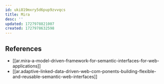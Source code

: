 ```yaml
---
id: uki819mxry5d6pup9zvvqcs
title: Mira
desc: ''
updated: 1727978821007
created: 1727978632598
---
```


## References

- [[ar.mira-a-model-driven-framework-for-semantic-interfaces-for-web-applications]]
- [[ar.adaptive-linked-data-driven-web-com-ponents-building-flexible-and-reusable-semantic-web-interfaces]]